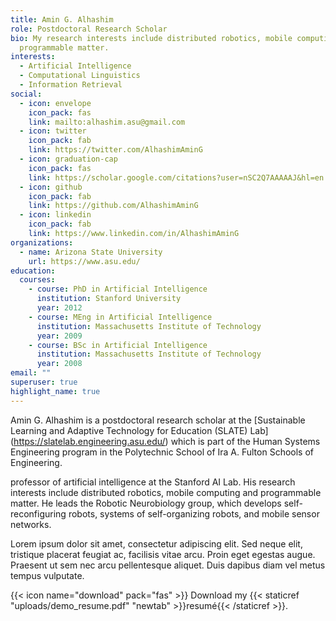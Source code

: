 ```yaml
---
title: Amin G. Alhashim
role: Postdoctoral Research Scholar
bio: My research interests include distributed robotics, mobile computing and
  programmable matter.
interests:
  - Artificial Intelligence
  - Computational Linguistics
  - Information Retrieval
social:
  - icon: envelope
    icon_pack: fas
    link: mailto:alhashim.asu@gmail.com
  - icon: twitter
    icon_pack: fab
    link: https://twitter.com/AlhashimAminG
  - icon: graduation-cap
    icon_pack: fas
    link: https://scholar.google.com/citations?user=nSC2Q7AAAAAJ&hl=en
  - icon: github
    icon_pack: fab
    link: https://github.com/AlhashimAminG
  - icon: linkedin
    icon_pack: fab
    link: https://www.linkedin.com/in/AlhashimAminG
organizations:
  - name: Arizona State University
    url: https://www.asu.edu/
education:
  courses:
    - course: PhD in Artificial Intelligence
      institution: Stanford University
      year: 2012
    - course: MEng in Artificial Intelligence
      institution: Massachusetts Institute of Technology
      year: 2009
    - course: BSc in Artificial Intelligence
      institution: Massachusetts Institute of Technology
      year: 2008
email: ""
superuser: true
highlight_name: true
---
```

Amin G. Alhashim is a postdoctoral research scholar at the \[Sustainable Learning and Adaptive Technology for Education (SLATE) Lab](https://slatelab.engineering.asu.edu/) which is part of the Human Systems Engineering program in the Polytechnic School of Ira A. Fulton Schools of Engineering.



professor of artificial intelligence at the Stanford AI Lab. His research interests include distributed robotics, mobile computing and programmable matter. He leads the Robotic Neurobiology group, which develops self-reconfiguring robots, systems of self-organizing robots, and mobile sensor networks.

Lorem ipsum dolor sit amet, consectetur adipiscing elit. Sed neque elit, tristique placerat feugiat ac, facilisis vitae arcu. Proin eget egestas augue. Praesent ut sem nec arcu pellentesque aliquet. Duis dapibus diam vel metus tempus vulputate.

{{< icon name="download" pack="fas" >}} Download my {{< staticref "uploads/demo_resume.pdf" "newtab" >}}resumé{{< /staticref >}}.